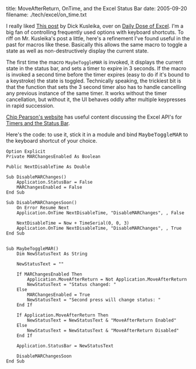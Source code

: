 title: MoveAfterReturn, OnTime, and the Excel Status Bar
date: 2005-09-20
filename: ./tech/excel/on_time.txt

I really liked
<a href="http://www.dicks-blog.com/archives/2005/09/19/move-after-selection/#comments">
This post</a> by Dick Kusleika, over on <a href="http://www.dicks-blog.com">Daily Dose
of Excel</a>. I'm a big fan of controlling frequently used options with keyboard
shortcuts. To riff on Mr. Kusleika's post a little, here's a refinement I've found
useful in the past for macros like these. Basically this allows the same macro
to toggle a state as well as non-destructively display the current state.

The first time the macro `MaybeToggleMAR` is invoked, it displays the
current state in the status bar, and sets a timer to expire in 3 seconds.
If the macro is invoked a second time before the timer expires (easy to do
if it's bound to a keystroke) the state is toggled. Technically speaking,
the trickiest bit is that the function that sets the 3 second timer also has
to handle cancelling any previous instance of the same timer. It works without
the timer cancellation, but without it, the UI behaves oddly after multiple
keypresses in rapid succession.

<a href="http://www.cpearson.com/excel.htm">Chip Pearson's website</a> has
useful content discussing the Excel API's for
<a href="http://www.cpearson.com/excel/ontime.htm">Timers and the 
<a href="http://www.cpearson.com/excel/StatusBar.htm">Status Bar</a>. 

Here's the code: to use it, stick it in a module and bind <tt>MaybeToggleMAR</tt>
to the keyboard shortcut of your choice.

```basic
Option Explicit
Private MARChangesEnabled As Boolean

Public NextDisableTime As Double

Sub DisableMARChanges()
    Application.StatusBar = False
    MARChangesEnabled = False
End Sub

Sub DisableMARChangesSoon()
    On Error Resume Next
    Application.OnTime NextDisableTime, "DisableMARChanges", , False
    
    NextDisableTime = Now + TimeSerial(0, 0, 3)
    Application.OnTime NextDisableTime, "DisableMARChanges", , True
End Sub


Sub MaybeToggleMAR()
    Dim NewStatusText As String
    
    NewStatusText = ""
    
    If MARChangesEnabled Then
        Application.MoveAfterReturn = Not Application.MoveAfterReturn
        NewStatusText = "Status changed: "
    Else
        MARChangesEnabled = True
        NewStatusText = "Second press will change status: "
    End If
            
    If Application.MoveAfterReturn Then
        NewStatusText = NewStatusText & "MoveAfterReturn Enabled"
    Else
        NewStatusText = NewStatusText & "MoveAfterReturn Disabled"
    End If
                
    Application.StatusBar = NewStatusText
    
    DisableMARChangesSoon
End Sub
```
